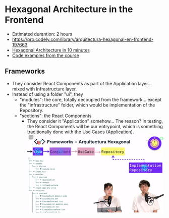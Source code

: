 # Hexagonal Architecture in the Frontend
- Estimated durantion: 2 hours
- https://pro.codely.com/library/arquitectura-hexagonal-en-frontend-197663
- [Hexagonal Architecture in 10 minutes](https://github.com/CodelyTV/frontend-hexagonal_architecture-course/tree/main/01-hexagonal_architecture_in_frontend/1-hexagonal_architecture_in_10_minutes)
- [Code examples from the course](https://github.com/CodelyTV/frontend-hexagonal_architecture-course)

## Frameworks
- They consider React Components as part of the Application layer... mixed with Infrastructure layer.
- Instead of using a folder "ui", they
    - "modules": the core, totally decoupled from the framework... except the "infrastructure" folder, which would be implementation of the Repository.
    - "sections": the React Components
        - They consider it "Application" somehow... The reason? In testing, the React Components will be our entrypoint, which is something traditionally done with the Use Cases (Application).
![](frameworks-and-hexagonal-architecture.png)
